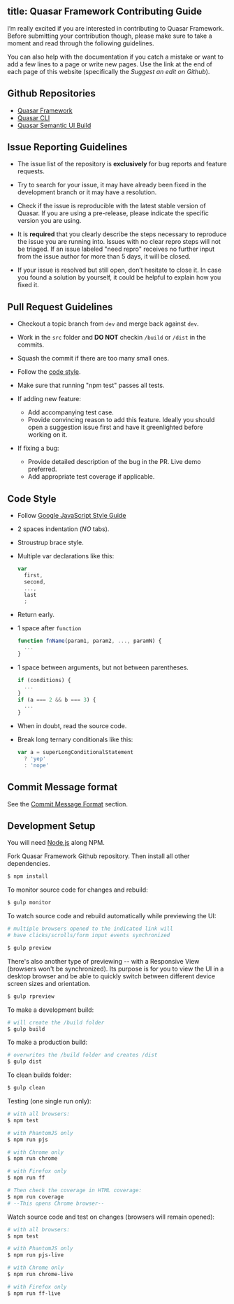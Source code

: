 title: Quasar Framework Contributing Guide
---
I’m really excited if you are interested in contributing to Quasar Framework. Before submitting your contribution though, please make sure to take a moment and read through the following guidelines.

You can also help with the documentation if you catch a mistake or want to add a few lines to a page or write new pages. Use the link at the end of each page of this website (specifically the *Suggest an edit on Github*).

## Github Repositories

* <a href="https://github.com/rstoenescu/quasar-framework" target="_blank">Quasar Framework</a>
* <a href="https://github.com/rstoenescu/quasar-cli" target="_blank">Quasar CLI</a>
* <a href="https://github.com/rstoenescu/quasar-semantic" target="_blank">Quasar Semantic UI Build</a>

## Issue Reporting Guidelines

- The issue list of the repository is **exclusively** for bug reports and feature requests.

- Try to search for your issue, it may have already been fixed in the development branch or it may have a resolution.

- Check if the issue is reproducible with the latest stable version of Quasar. If you are using a pre-release, please indicate the specific version you are using.

- It is **required** that you clearly describe the steps necessary to reproduce the issue you are running into. Issues with no clear repro steps will not be triaged. If an issue labeled "need repro" receives no further input from the issue author for more than 5 days, it will be closed.

- If your issue is resolved but still open, don’t hesitate to close it. In case you found a solution by yourself, it could be helpful to explain how you fixed it.

## Pull Request Guidelines

- Checkout a topic branch from `dev` and merge back against `dev`.

- Work in the `src` folder and **DO NOT** checkin `/build` or `/dist` in the commits.

- Squash the commit if there are too many small ones.

- Follow the [code style](#Code_Style).

- Make sure that running "npm test" passes all tests.

- If adding new feature:
    - Add accompanying test case.
    - Provide convincing reason to add this feature. Ideally you should open a suggestion issue first and have it greenlighted before working on it.

- If fixing a bug:
    - Provide detailed description of the bug in the PR. Live demo preferred.
    - Add appropriate test coverage if applicable.

## Code Style

- Follow <a href="https://google.github.io/styleguide/javascriptguide.xml" target="_blank">Google JavaScript Style Guide</a>
- 2 spaces indentation (*NO* tabs).
- Stroustrup brace style.
- Multiple var declarations like this:
  ``` js
  var
    first,
    second,
    ...,
    last
    ;
  ```
- Return early.
- 1 space after `function`
  ``` js
  function fnName(param1, param2, ..., paramN) {
    ...
  }
  ```
- 1 space between arguments, but not between parentheses.
  ``` js
  if (conditions) {
    ...
  }
  if (a === 2 && b === 3) {
    ...
  }
  ```
- When in doubt, read the source code.
- Break long ternary conditionals like this:

  ``` js
  var a = superLongConditionalStatement
    ? 'yep'
    : 'nope'
  ```

## Commit Message format
See the [Commit Message Format](/guide/commit-message-format.html) section.

## Development Setup

You will need [Node.js](http://nodejs.org) along NPM.

Fork Quasar Framework Github repository. Then install all other dependencies.
``` bash
$ npm install
```

To monitor source code for changes and rebuild:
``` bash
$ gulp monitor
```

To watch source code and rebuild automatically while previewing the UI:
``` bash
# multiple browsers opened to the indicated link will
# have clicks/scrolls/form input events synchronized

$ gulp preview
```

There's also another type of previewing -- with a Responsive View (browsers won't be synchronized). Its purpose is for you to view the UI in a desktop browser and be able to quickly switch between different device screen sizes and orientation.
``` bash
$ gulp rpreview
```

To make a development build:
``` bash
# will create the /build folder
$ gulp build
```

To make a production build:
``` bash
# overwrites the /build folder and creates /dist
$ gulp dist
```

To clean builds folder:
``` bash
$ gulp clean
```

Testing (one single run only):
``` bash
# with all browsers:
$ npm test

# with PhantomJS only
$ npm run pjs

# with Chrome only
$ npm run chrome

# with Firefox only
$ npm run ff

# Then check the coverage in HTML coverage:
$ npm run coverage
# --This opens Chrome browser--
```

Watch source code and test on changes (browsers will remain opened):
``` bash
# with all browsers:
$ npm test

# with PhantomJS only
$ npm run pjs-live

# with Chrome only
$ npm run chrome-live

# with Firefox only
$ npm run ff-live
```
